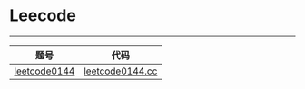 # Leecode

***

| 题号 | 代码 |
| --- | --- |
| [leetcode0144](https://leetcode-cn.com/problems/binary-tree-preorder-traversal/) | [leetcode0144.cc](./Tree/leetcode0144.cc)  |

